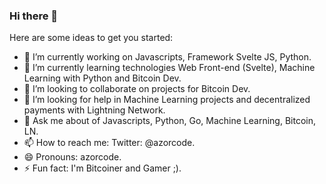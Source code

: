 ### Hi there 👋




Here are some ideas to get you started:

- 🔭 I’m currently working on Javascripts, Framework Svelte JS, Python.
- 🌱 I’m currently learning technologies Web Front-end (Svelte), Machine Learning with Python and Bitcoin Dev.
- 👯 I’m looking to collaborate on projects for Bitcoin Dev.
- 🤔 I’m looking for help in Machine Learning projects and decentralized payments with Lightning Network. 
- 💬 Ask me about of Javascripts, Python, Go, Machine Learning, Bitcoin, LN.
- 📫 How to reach me: Twitter: @azorcode.
- 😄 Pronouns: azorcode.
- ⚡ Fun fact: I'm Bitcoiner and Gamer ;).
